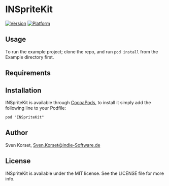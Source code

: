 # INSpriteKit

[![Version](http://cocoapod-badges.herokuapp.com/v/INSpriteKit/badge.png)](http://cocoadocs.org/docsets/INSpriteKit)
[![Platform](http://cocoapod-badges.herokuapp.com/p/INSpriteKit/badge.png)](http://cocoadocs.org/docsets/INSpriteKit)

## Usage

To run the example project; clone the repo, and run `pod install` from the Example directory first.

## Requirements

## Installation

INSpriteKit is available through [CocoaPods](http://cocoapods.org), to install
it simply add the following line to your Podfile:

    pod "INSpriteKit"

## Author

Sven Korset, Sven.Korset@indie-Software.de

## License

INSpriteKit is available under the MIT license. See the LICENSE file for more info.


